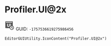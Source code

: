 # Profiler.UI@2x
![](/img/Profiler.UI@2x.png)
GUID: `-1757536619275986456`
```
EditorGUIUtility.IconContent("Profiler.UI@2x")
```
